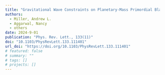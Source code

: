 ```yaml
---
title: "Gravitational Wave Constraints on Planetary-Mass Primordial Black Holes Using LIGO O3a Data"
authors:
  - Miller, Andrew L.
  - Aggarwal, Nancy
  - others
date: 2024-9-01
publication: "Phys. Rev. Lett., 133(11)"
doi: "10.1103/PhysRevLett.133.111401"
url_doi: "https://doi.org/10.1103/PhysRevLett.133.111401"
# featured: false
# summary: ""
# tags: []
# projects: []
---
```

